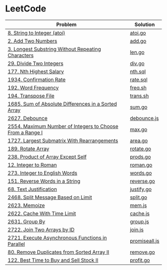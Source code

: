 # LeetCode

| Problem                                                                                                                                        | Solution                                                                    |
| ---------------------------------------------------------------------------------------------------------------------------------------------- | --------------------------------------------------------------------------- |
| [8. String to Integer (atoi)](https://leetcode.com/problems/string-to-integer-atoi)                                                            | [atoi.go](./string-to-integer-atoi/atoi.go)                                 |
| [2. Add Two Numbers](https://leetcode.com/problems/add-two-numbers)                                                                            | [add.go](./add-two-numbers/add.go)                                          |
| [3. Longest Substring Without Repeating Characters](https://leetcode.com/problems/longest-substring-without-repeating-characters)              | [len.go](./longest-substring-without-repeating-characters/len.go)           |
| [29. Divide Two Integers](https://leetcode.com/problems/divide-two-integers)                                                                   | [div.go](./divide-two-integers/div.go)                                      |
| [177. Nth Highest Salary](https://leetcode.com/problems/nth-highest-salary)                                                                    | [nth.sql](./nth-highest-salary/nth.sql)                                     |
| [1934. Confirmation Rate](https://leetcode.com/problems/confirmation-rate)                                                                     | [rate.sql](./confirmation-rate/rate.sql)                                    |
| [192. Word Frequency](https://leetcode.com/problems/word-frequency)                                                                            | [freq.sh](./word-frequency/freq.sh)                                         |
| [194. Transpose File](https://leetcode.com/problems/transpose-file)                                                                            | [trans.sh](./transpose-file/trans.sh)                                       |
| [1685. Sum of Absolute Differences in a Sorted Array](https://leetcode.com/problems/sum-of-absolute-differences-in-a-sorted-array)             | [sum.go](./sum-of-absolute-differences-in-a-sorted-array/sum.go)            |
| [2627. Debounce](https://leetcode.com/problems/debounce)                                                                                       | [debounce.js](./debounce/debounce.js)                                       |
| [2554. Maximum Number of Integers to Choose From a Range I](https://leetcode.com/problems/maximum-number-of-integers-to-choose-from-a-range-i) | [max.go](./maximum-number-of-integers-to-choose-from-a-range-i/max.go)      |
| [1727. Largest Submatrix With Rearrangements](https://leetcode.com/problems/largest-submatrix-with-rearrangements)                             | [area.go](./largest-submatrix-with-rearrangements/area.go)                  |
| [189. Rotate Array](https://leetcode.com/problems/rotate-array)                                                                                | [rotate.go](./rotate-array/rotate.go)                                       |
| [238. Product of Array Except Self](https://leetcode.com/problems/product-of-array-except-self)                                                | [prods.go](./product-of-array-except-self/prods.go)                         |
| [12. Integer to Roman](https://leetcode.com/problems/integer-to-roman)                                                                         | [roman.go](./integer-to-roman/roman.go)                                     |
| [273. Integer to English Words](https://leetcode.com/problems/integer-to-english-words)                                                        | [words.go](./integer-to-english-words/words.go)                             |
| [151. Reverse Words in a String](https://leetcode.com/problems/reverse-words-in-a-string)                                                      | [reverse.go](./reverse-words-in-a-string/reverse.go)                        |
| [68. Text Justification](https://leetcode.com/problems/text-justification)                                                                     | [justify.go](./text-justification/justify.go)                               |
| [2468. Split Message Based on Limit](leetcode.com/problems/split-message-based-on-limit)                                                       | [split.go](./split-message-based-on-limit/split.go)                         |
| [2623. Memoize](https://leetcode.com/problems/memoize)                                                                                         | [mem.js](./memoize/mem.js)                                                  |
| [2622. Cache With Time Limit](https://leetcode.com/problems/cache-with-time-limit)                                                             | [cache.js](./cache-with-time-limit/cache.js)                                |
| [2631. Group By](https://leetcode.com/problems/group-by)                                                                                       | [group.js](./group-by/group.js)                                             |
| [2722. Join Two Arrays by ID](https://leetcode.com/problems/join-two-arrays-by-id)                                                             | [join.js](./join-two-arrays-by-id/join.js)                                  |
| [2721. Execute Asynchronous Functions in Parallel](https://leetcode.com/problems/execute-asynchronous-functions-in-parallel)                   | [promiseall.js](./execute-asynchronous-functions-in-parallel/promiseall.js) |
| [80. Remove Duplicates from Sorted Array II](https://leetcode.com/problems/remove-duplicates-from-sorted-array-ii)                             | [remove.go](./remove-duplicates-from-sorted-array-ii/remove.go)             |
| [122. Best Time to Buy and Sell Stock II](https://leetcode.com/problems/best-time-to-buy-and-sell-stock-ii)                                    | [profit.go](./best-time-to-buy-and-sell-stock-ii/profit.go)                 |
